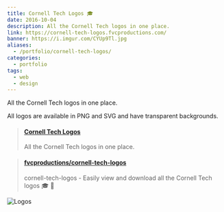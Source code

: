 ```yaml
---
title: Cornell Tech Logos 🎓
date: 2016-10-04
description: All the Cornell Tech logos in one place.
link: https://cornell-tech-logos.fvcproductions.com/
banner: https://i.imgur.com/CYUp9Tl.jpg
aliases:
  - /portfolio/cornell-tech-logos/
categories:
  - portfolio
tags:
  - web
  - design
---
```


All the Cornell Tech logos in one place.

All logos are available in PNG and SVG and have transparent backgrounds.

<blockquote class="embedly-card"><h4><a href="https://fvcproductions.github.io/cornell-tech-logos/">Cornell Tech Logos</a></h4><p>All the Cornell Tech logos in one place.</p></blockquote>
<script async src="//cdn.embedly.com/widgets/platform.js" charset="UTF-8"></script>

<blockquote class="embedly-card"><h4><a href="https://github.com/fvcproductions/cornell-tech-logos">fvcproductions/cornell-tech-logos</a></h4><p>cornell-tech-logos - Easily view and download all the Cornell Tech logos 🎓 🎨</p></blockquote>

![Logos](https://i.imgur.com/nXXmT2S.png)
